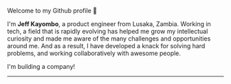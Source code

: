 Welcome to my Github profile 👋

I'm **Jeff Kayombo**, a product engineer from Lusaka, Zambia. Working in tech, a field that is rapidly evolving has helped me grow my intellectual curiosity and made me aware of the many challenges and opportunities around me. And as a result, I have developed a knack for solving hard problems, and working collaboratively with awesome people.

I'm building a company! 

-----
